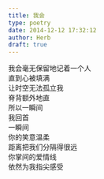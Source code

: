 ```yaml
---  
title: 我会  
type: poetry  
date: 2014-12-12 17:32:12  
author: Herb  
draft: true
---  
```

我会毫无保留地记着一个人  
直到心被填满  
让时空无法孤立我  
脊背额外地直  
所以一瞬间  
我回首  
一瞬间  
你的笑意温柔  
距离把我们分隔得很远  
你掌间的爱情线  
依然为我指尖感受